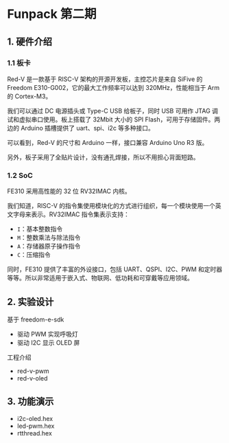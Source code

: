 # Funpack 第二期

## 1. 硬件介绍

### 1.1 板卡

Red-V 是一款基于 RISC-V 架构的开源开发板，主控芯片是来自 SiFive 的 Freedom E310-G002，它的最大工作频率可以达到 320MHz，性能相当于 Arm 的 Cortex-M3。

我们可以通过 DC 电源插头或 Type-C USB 给板子，同时 USB 可用作 JTAG 调试和虚拟串口使用。板上搭载了 32Mbit 大小的 SPI Flash，可用于存储固件。两边的 Arduino 插槽提供了 uart、spi、i2c 等多种接口。

可以看到，Red-V 的尺寸和 Arduino 一样，接口兼容 Arduino Uno R3 版。

另外，板子采用了全贴片设计，没有通孔焊接，所以不用担心背面短路。

### 1.2 SoC

FE310 采用高性能的 32 位 RV32IMAC 内核。

我们知道，RISC-V 的指令集使用模块化的方式进行组织，每一个模块使用一个英文字母来表示。RV32IMAC 指令集表示支持：

- `I`：基本整数指令
- `M`：整数乘法与除法指令
- `A`：存储器原子操作指令
- `C`：压缩指令

同时，FE310 提供了丰富的外设接口，包括 UART、QSPI、I2C、PWM 和定时器等等。所以非常适用于嵌入式、物联网、低功耗和可穿戴等应用领域。

## 2. 实验设计

基于 freedom-e-sdk 

- 驱动 PWM 实现呼吸灯
- 驱动 I2C 显示 OLED 屏

工程介绍

- red-v-pwm
- red-v-oled

## 3. 功能演示

- i2c-oled.hex
- led-pwm.hex
- rtthread.hex

